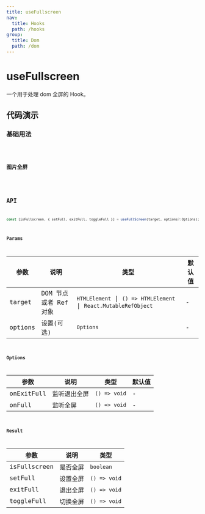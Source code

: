 ```yaml
---
title: useFullscreen
nav:
  title: Hooks
  path: /hooks
group:
  title: Dom
  path: /dom
---
```


# useFullscreen

一个用于处理 dom 全屏的 Hook。

## 代码演示

### 基础用法

<code src="./demo/demo1.tsx" />

### 图片全屏

<code src="./demo/demo2.tsx" />

## API

```typescript
const [isFullscreen, { setFull, exitFull, toggleFull }] = useFullScreen(target, options?:Options);
```

### Params

| 参数    | 说明                  | 类型                                                             | 默认值 |
| ------- | --------------------- | ---------------------------------------------------------------- | ------ |
| target  | DOM 节点或者 Ref 对象 | `HTMLElement` \| `() => HTMLElement` \| `React.MutableRefObject` | -      |
| options | 设置(可选)            | `Options`                                                        | -      |

### Options

| 参数       | 说明         | 类型         | 默认值 |
| ---------- | ------------ | ------------ | ------ |
| onExitFull | 监听退出全屏 | `() => void` | -      |
| onFull     | 监听全屏     | `() => void` | -      |

### Result

| 参数         | 说明     | 类型         |
| ------------ | -------- | ------------ |
| isFullscreen | 是否全屏 | `boolean`    |
| setFull      | 设置全屏 | `() => void` |
| exitFull     | 退出全屏 | `() => void` |
| toggleFull   | 切换全屏 | `() => void` |
